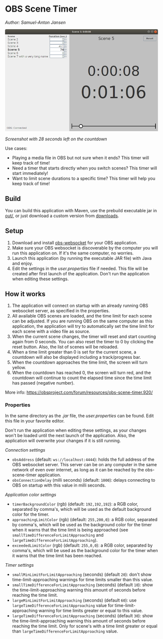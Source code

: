 # OBS Scene Timer

_Author: Samuel-Anton Jansen_

![Screenshot 1](img/screenshot1.png)

_Screenshot with 28 seconds left on the countdown_

Use cases:

* Playing a media file in OBS but not sure when it ends? This timer will keep track of time!
* Need a timer that starts directly when you switch scenes? This timer will start immediately!
* Want to limit scene durations to a specific time? This timer will help you keep track of time!


## Build

You can build this application with Maven, use the prebuild executable jar in [out/](out/), or just download a custom version from [downloads](https://bitbucket.org/sajansen/obs-scene-timer/downloads/).

## Setup

1. Download and install [obs-websocket](https://github.com/Palakis/obs-websocket) for your OBS application.
1. Make sure your OBS websocket is discoverable by the computer you will run this application on. If it's the same computer, no worries. 
1. Launch this application (by running the executable JAR file) with Java and enjoy.
1. Edit the settings in the _user.properties_ file if needed. This file will be created after first launch of the application. Don't run the application when editing these settings.

## How it works

1. The application will connect on startup with an already running OBS websocket server, as specified in the properties.
1. All available OBS scenes are loaded, and the time limit for each scene can be adjusted. If you are running OBS on the same computer as this application, the application will try to automatically set the time limit for each scene with a video file as source.
1. When the current scene changes, the timer will reset and start counting again from 0 seconds. You can also reset the timer to 0 by clicking the reset button. Also, the list of scenes will be reloaded.
1. When a time limit greater than 0 is set for the current scene, a countdown will also be displayed including a track/progress bar.
1. When the countdown approaches the time limit, the screen will turn yellow. 
1. When the countdown has reached 0, the screen will turn red, and the countdown will continue to count the elapsed time since the time limit has passed (negative number).

More info: https://obsproject.com/forum/resources/obs-scene-timer.920/

### Properties

In the same directory as the _.jar_ file, the _user.properties_ can be found. Edit this file in your favorite editor. 

Don't run the application when editing these settings, as your changes won't be loaded until the next launch of the application. Also, the application will overwrite your changes if it is still running. 

_Connection settings_

* `obsAddress` (default: `ws://localhost:4444`): holds the full address of the OBS websocket server. This server can be on any computer in the same network of even over internet, as long as it can be reached by the obs-scene-timer application.
* `obsConnectionDelay` (milli seconds) (default: `1000`): delays connecting to OBS on startup with this value in milli seconds.

_Application color settings_

* `timerBackgroundColor` (rgb) (default: `192,192,192`): a RGB color, separated by comma's, which will be used as the default background color for the timer.
* `approachingLimitColor` (rgb) (default: `255,200,0`): a RGB color, separated by comma's, which will be used as the background color for the timer when it warns that the time limit is being approached (see `smallTimeDifferenceForLimitApproaching` and `largeTimeDifferenceForLimitApproaching`).
* `exceededLimitColor` (rgb) (default: `255,0,0`): a RGB color, separated by comma's, which will be used as the background color for the timer when it warns that the time limit has been reached.

 _Timer settings_
 
 * `smallMinLimitForLimitApproaching` (seconds) (default `20`): don't show time-limit-approaching warnings for time limits smaller than this value.
 * `smallTimeDifferenceForLimitApproaching` (seconds) (default `10`): show the time-limit-approaching warning this amount of seconds before reaching the time limit.
 * `largeMinLimitForLimitApproaching` (seconds) (default `60`): use `largeTimeDifferenceForLimitApproaching` value for time-limit-approaching warning for time limits greater or equal to this value.  
 * `largeTimeDifferenceForLimitApproaching` (seconds) (default `30`): show the time-limit-approaching warning this amount of seconds before reaching the time limit. Only for scene's with a time limit greater or equal than `largeTimeDifferenceForLimitApproaching` value.
 
